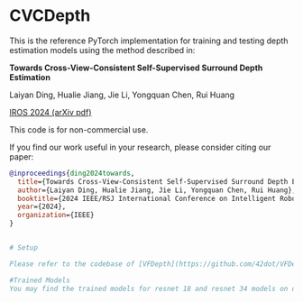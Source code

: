 # CVCDepth

This is the reference PyTorch implementation for training and testing depth estimation models using the method described in:

**Towards Cross-View-Consistent Self-Supervised Surround Depth Estimation**

Laiyan Ding, Hualie Jiang, Jie Li, Yongquan Chen, Rui Huang

[IROS 2024 (arXiv pdf)]()



This code is for non-commercial use.

If you find our work useful in your research, please consider citing our paper:

```bibtex
@inproceedings{ding2024towards,
  title={Towards Cross-View-Consistent Self-Supervised Surround Depth Estimation},
  author={Laiyan Ding, Hualie Jiang, Jie Li, Yongquan Chen, Rui Huang},
  booktitle={2024 IEEE/RSJ International Conference on Intelligent Robots and Systems (IROS)},
  year={2024},
  organization={IEEE}
}


# Setup

Please refer to the codebase of [VFDepth](https://github.com/42dot/VFDepth) and [SurroundDepth](https://github.com/weiyithu/SurroundDepth) for data preparation. Our code also borrows largely from [VFDepth](https://github.com/42dot/VFDepth).

#Trained Models
You may find the trained models for resnet 18 and resnet 34 models on ddad and nuscens here: 链接: https://pan.baidu.com/s/1tnMe0jWVpvjG1JnQHnS0xw 提取码: ly66

